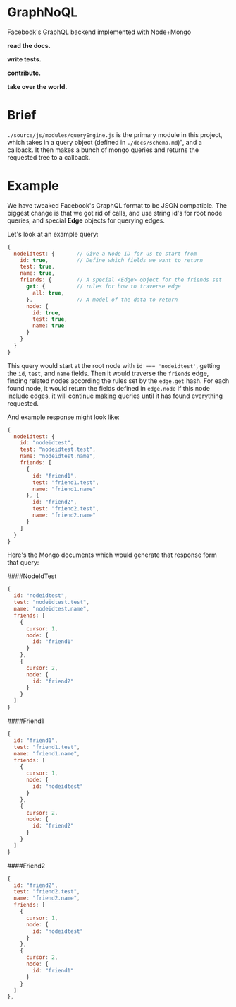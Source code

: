 # GraphNoQL
Facebook's GraphQL backend implemented with Node+Mongo

**read the docs.**

**write tests.**

**contribute.**

**take over the world.**

# Brief

`./source/js/modules/queryEngine.js` is the primary module in this project, which
takes in a query object (defined in `./docs/schema.md`)", and a callback. It then
 makes a bunch of mongo queries and returns the requested tree to a callback.

# Example

We have tweaked Facebook's GraphQL format to be JSON compatible. The biggest
change is that we got rid of calls, and use string id's for root node queries,
and special **Edge** objects for querying edges.

Let's look at an example query:

```js
{
  nodeidtest: {       // Give a Node ID for us to start from
    id: true,         // Define which fields we want to return
    test: true,
    name: true,
    friends: {        // A special <Edge> object for the friends set
      get: {          // rules for how to traverse edge
        all: true,
      },              // A model of the data to return
      node: {
        id: true,
        test: true,
        name: true
      }
    }
  }
}
```
This query would start at the root node with `id === 'nodeidtest'`, getting the
`id`, `test`, and `name` fields. Then it would traverse the `friends` edge,
finding related nodes according the rules set by the `edge.get` hash. For each
found node, it would return the fields defined in `edge.node` if this node
include edges, it will continue making queries until it has found everything
requested.

And example response might look like:
```js
{
  nodeidtest: {
    id: "nodeidtest",
    test: "nodeidtest.test",
    name: "nodeidtest.name",
    friends: [
      {
        id: "friend1",
        test: "friend1.test",
        name: "friend1.name"
      }, {
        id: "friend2",
        test: "friend2.test",
        name: "friend2.name"
      }
    ]
  }
}
```

Here's the Mongo documents which would generate that response form that query:

####NodeIdTest
```js
{
  id: "nodeidtest",
  test: "nodeidtest.test",
  name: "nodeidtest.name",
  friends: [
    {
      cursor: 1,
      node: {
        id: "friend1"
      }
    },
    {
      cursor: 2,
      node: {
        id: "friend2"
      }
    }
  ]
}
```
####Friend1
```js
{
  id: "friend1",
  test: "friend1.test",
  name: "friend1.name",
  friends: [
    {
      cursor: 1,
      node: {
        id: "nodeidtest"
      }
    },
    {
      cursor: 2,
      node: {
        id: "friend2"
      }
    }
  ]
}
```
####Friend2
```js
{
  id: "friend2",
  test: "friend2.test",
  name: "friend2.name",
  friends: [
    {
      cursor: 1,
      node: {
        id: "nodeidtest"
      }
    },
    {
      cursor: 2,
      node: {
        id: "friend1"
      }
    }
  ]
},
```

